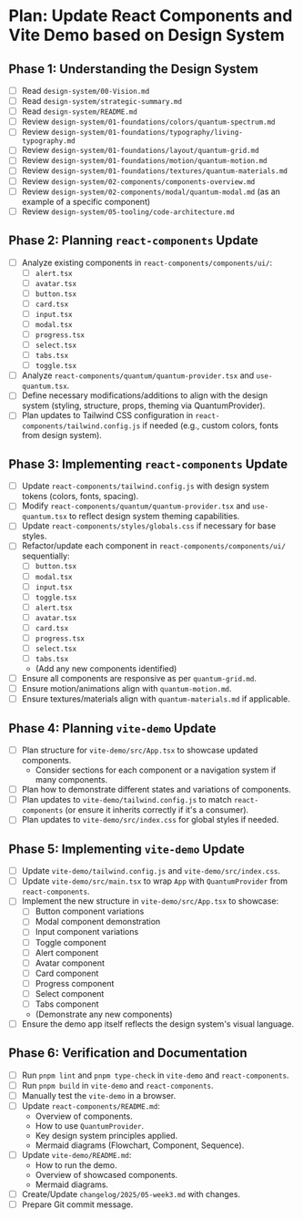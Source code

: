 # Plan: Update React Components and Vite Demo based on Design System

## Phase 1: Understanding the Design System

- [ ] Read `design-system/00-Vision.md`
- [ ] Read `design-system/strategic-summary.md`
- [ ] Read `design-system/README.md`
- [ ] Review `design-system/01-foundations/colors/quantum-spectrum.md`
- [ ] Review `design-system/01-foundations/typography/living-typography.md`
- [ ] Review `design-system/01-foundations/layout/quantum-grid.md`
- [ ] Review `design-system/01-foundations/motion/quantum-motion.md`
- [ ] Review `design-system/01-foundations/textures/quantum-materials.md`
- [ ] Review `design-system/02-components/components-overview.md`
- [ ] Review `design-system/02-components/modal/quantum-modal.md` (as an example of a specific component)
- [ ] Review `design-system/05-tooling/code-architecture.md`

## Phase 2: Planning `react-components` Update

- [ ] Analyze existing components in `react-components/components/ui/`:
    - [ ] `alert.tsx`
    - [ ] `avatar.tsx`
    - [ ] `button.tsx`
    - [ ] `card.tsx`
    - [ ] `input.tsx`
    - [ ] `modal.tsx`
    - [ ] `progress.tsx`
    - [ ] `select.tsx`
    - [ ] `tabs.tsx`
    - [ ] `toggle.tsx`
- [ ] Analyze `react-components/quantum/quantum-provider.tsx` and `use-quantum.tsx`.
- [ ] Define necessary modifications/additions to align with the design system (styling, structure, props, theming via QuantumProvider).
- [ ] Plan updates to Tailwind CSS configuration in `react-components/tailwind.config.js` if needed (e.g., custom colors, fonts from design system).

## Phase 3: Implementing `react-components` Update

- [ ] Update `react-components/tailwind.config.js` with design system tokens (colors, fonts, spacing).
- [ ] Modify `react-components/quantum/quantum-provider.tsx` and `use-quantum.tsx` to reflect design system theming capabilities.
- [ ] Update `react-components/styles/globals.css` if necessary for base styles.
- [ ] Refactor/update each component in `react-components/components/ui/` sequentially:
    - [ ] `button.tsx`
    - [ ] `modal.tsx`
    - [ ] `input.tsx`
    - [ ] `toggle.tsx`
    - [ ] `alert.tsx`
    - [ ] `avatar.tsx`
    - [ ] `card.tsx`
    - [ ] `progress.tsx`
    - [ ] `select.tsx`
    - [ ] `tabs.tsx`
    - (Add any new components identified)
- [ ] Ensure all components are responsive as per `quantum-grid.md`.
- [ ] Ensure motion/animations align with `quantum-motion.md`.
- [ ] Ensure textures/materials align with `quantum-materials.md` if applicable.

## Phase 4: Planning `vite-demo` Update

- [ ] Plan structure for `vite-demo/src/App.tsx` to showcase updated components.
    - Consider sections for each component or a navigation system if many components.
- [ ] Plan how to demonstrate different states and variations of components.
- [ ] Plan updates to `vite-demo/tailwind.config.js` to match `react-components` (or ensure it inherits correctly if it's a consumer).
- [ ] Plan updates to `vite-demo/src/index.css` for global styles if needed.

## Phase 5: Implementing `vite-demo` Update

- [ ] Update `vite-demo/tailwind.config.js` and `vite-demo/src/index.css`.
- [ ] Update `vite-demo/src/main.tsx` to wrap `App` with `QuantumProvider` from `react-components`.
- [ ] Implement the new structure in `vite-demo/src/App.tsx` to showcase:
    - [ ] Button component variations
    - [ ] Modal component demonstration
    - [ ] Input component variations
    - [ ] Toggle component
    - [ ] Alert component
    - [ ] Avatar component
    - [ ] Card component
    - [ ] Progress component
    - [ ] Select component
    - [ ] Tabs component
    - (Demonstrate any new components)
- [ ] Ensure the demo app itself reflects the design system's visual language.

## Phase 6: Verification and Documentation

- [ ] Run `pnpm lint` and `pnpm type-check` in `vite-demo` and `react-components`.
- [ ] Run `pnpm build` in `vite-demo` and `react-components`.
- [ ] Manually test the `vite-demo` in a browser.
- [ ] Update `react-components/README.md`:
    - Overview of components.
    - How to use `QuantumProvider`.
    - Key design system principles applied.
    - Mermaid diagrams (Flowchart, Component, Sequence).
- [ ] Update `vite-demo/README.md`:
    - How to run the demo.
    - Overview of showcased components.
    - Mermaid diagrams.
- [ ] Create/Update `changelog/2025/05-week3.md` with changes.
- [ ] Prepare Git commit message.
